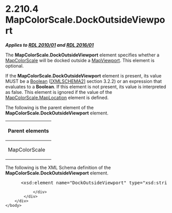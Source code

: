 <html dir="LTR" xmlns:mshelp="http://msdn.microsoft.com/mshelp" xmlns:ddue="http://ddue.schemas.microsoft.com/authoring/2003/5" xmlns:xlink="http://www.w3.org/1999/xlink" xmlns:tool="http://www.microsoft.com/tooltip">
    <head>
        <meta http-equiv="Content-Type" content="text/html; CHARSET=utf-8"></meta>
        <meta name="save" content="history"></meta>
        <title>2.210.4 MapColorScale.DockOutsideViewport</title>
        <xml>
            <mshelp:toctitle title="2.210.4 MapColorScale.DockOutsideViewport"></mshelp:toctitle>
            <mshelp:rltitle title="[MS-RDL]: MapColorScale.DockOutsideViewport"></mshelp:rltitle>
            <mshelp:keyword index="A" term="809e62c9-802f-4cf2-809a-91403eb28243"></mshelp:keyword>
            <mshelp:attr name="DCSext.ContentType" value="open specification"></mshelp:attr>
            <mshelp:attr name="AssetID" value="809e62c9-802f-4cf2-809a-91403eb28243"></mshelp:attr>
            <mshelp:attr name="TopicType" value="kbRef"></mshelp:attr>
            <mshelp:attr name="DCSext.Title" value="[MS-RDL]: MapColorScale.DockOutsideViewport" />
        </xml>
    </head>
    <body>
        <div id="header">
            <h1 class="heading">2.210.4 MapColorScale.DockOutsideViewport</h1>
        </div>
        <div id="mainSection">
            <div id="mainBody">
                <div id="allHistory" class="saveHistory"></div>
                <div id="sectionSection0" class="section" name="collapseableSection">
                    

<p><b><i>Applies to </i></b><a href="3428e690-a348-4ec7-8a6a-8efb42d2cdee.html"><b><i>RDL 2010/01</i></b></a><b><i>
and </i></b><a href="52ce3983-2bfc-4e72-9359-42aaf5fe4509.html"><b><i>RDL 2016/01</i></b></a></p>

<p>The <b>MapColorScale.DockOutsideViewport</b> element
specifies whether a <a href="fc14b477-a2d2-4048-843d-6a19beeb30bf.html">MapColorScale</a>
will be docked outside a <a href="55679f1a-a5b6-4b08-b284-ff6e27deedb4.html">MapViewport</a>.
This element is optional. </p>

<p>If the <b>MapColorScale.DockOutsideViewport</b> element is
present, its value MUST be a <a href="4802fa14-3619-43fa-9898-3acab160a24c.html">Boolean</a>
(<a href="https://go.microsoft.com/fwlink/?LinkId=90610">[XMLSCHEMA2]</a>
section 3.2.2) or an expression that evaluates to a <b>Boolean</b>. If this
element is not present, its value is interpreted as false. This element is
ignored if the value of the <a href="e8602ad3-a86c-4c06-b02b-f08f963d9b67.html">MapColorScale.MapLocation</a>
element is defined.</p>

<p>The following is the parent element of the <b>MapColorScale.DockOutsideViewport</b>
element.</p>

<table>
 <thead>
  <tr>
   <th>
   <p>Parent elements</p>
   </th>
  </tr>
 </thead>
 <tr>
  <td>
  <p>MapColorScale</p>
  </td>
 </tr>
</table>

<p>The following is the XML Schema definition of the <b>MapColorScale.DockOutsideViewport</b>
element.</p>

<dl>
<dd>
<div><pre> &lt;xsd:element name=&quot;DockOutsideViewport&quot; type=&quot;xsd:string&quot; minOccurs=&quot;0&quot; /&gt;
</pre></div>
</dd></dl>


                </div>
            </div>
        </div>
    </body>
</html>